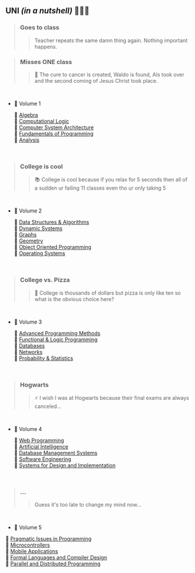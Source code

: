 ## UNI *(in a nutshell)* 👨🏼‍💻 ##

> ### Goes to class ###
>> Teacher repeats the same damn thing again. Nothing important happens.

> ### Misses ONE class ###
>> 📜  The cure to cancer is created, Waldo is found, AIs took over and the second coming of Jesus Christ took place.

<br />

* 📕  Volume 1 <br />

	📌  [Algebra](https://github.com/andrei-blaj/ubb/tree/master/sem1/algebra) <br />
	📌  [Computational Logic](https://github.com/andrei-blaj/ubb/tree/master/sem1/cl) <br />
	📌  [Computer System Architecture](https://github.com/andrei-blaj/ubb/tree/master/sem1/csa) <br />
	📌  [Fundamentals of Programming](https://github.com/andrei-blaj/ubb/tree/master/sem1/fop) <br />
	📌  [Analysis](https://github.com/andrei-blaj/ubb) <br />

<br />

> ### College is cool ###
>> 📚  College is cool because if you relax for 5 seconds then all of a sudden ur failing 11 classes even tho ur only taking 5

<br />

* 📗  Volume 2 <br />

	📌  [Data Structures & Algorithms](https://github.com/andrei-blaj/ubb/tree/master/sem2/SDA) <br />
	📌  [Dynamic Systems](https://github.com/andrei-blaj/ubb/tree/master/sem2/Sisteme%20Dinamice) <br />
	📌  [Graphs](https://github.com/andrei-blaj/ubb/tree/master/sem2/Algoritmica%20Grafelor) <br />
	📌  [Geometry](https://github.com/andrei-blaj/ubb/tree/master/sem2/Geometrie) <br />
	📌  [Object Oriented Programming](https://github.com/andrei-blaj/ubb/tree/master/sem2/OOP) <br />
	📌  [Operating Systems](https://github.com/andrei-blaj/ubb/tree/master/sem2/OS) <br />

<br />

> ### College vs. Pizza ###
>> 🍕  College is thousands of dollars but pizza is only like ten so what is the obvious choice here?

<br />

* 📘  Volume 3 <br />

	📌  [Advanced Programming Methods](https://github.com/andrei-blaj/ubb/tree/master/sem3/map) <br />
	📌  [Functional & Logic Programming](https://github.com/andrei-blaj/ubb/tree/master/sem3/plf) <br />
	📌  [Databases](https://github.com/andrei-blaj/ubb/tree/master/sem3/db) <br />
	📌  [Networks](https://github.com/andrei-blaj/ubb/tree/master/sem3/networks) <br />
	📌  [Probability & Statistics](https://github.com/andrei-blaj/ubb/tree/master/sem3/probstat) <br />

<br />

> ### Hogwarts ###
>> ⚡️  I wish I was at Hogwarts because their final exams are always canceled...

<br />

* 📙  Volume 4 <br />

	📌  [Web Programming](https://github.com/andrei-blaj/ubb/tree/master/sem4/web) <br />
	📌  [Artificial Intelligence](https://github.com/andrei-blaj/ubb/tree/master/sem4/ai) <br />
	📌  [Database Management Systems](https://github.com/andrei-blaj/ubb/tree/master/sem4/db) <br />
	📌  [Software Engineering](https://github.com/andrei-blaj/ubb/tree/master/sem4/iss) <br />
	📌  [Systems for Design and Implementation](https://github.com/andrei-blaj/ubb/tree/master/sem4/mpp) <br />

<br />

> ### ... ###
>>  Guess it's too late to change my mind now...

<br />

* 📘  Volume 5 <br />

📌  [Pragmatic Issues in Programming](https://github.com/andrei-blaj/ubb/tree/master/sem5/app) <br />
📌  [Microcontrollers](https://github.com/andrei-blaj/ubb/tree/master/sem5/microcontrollers) <br />
📌  [Mobile Applications](https://github.com/andrei-blaj/ubb/tree/master/sem5/mobile) <br />
📌  [Formal Languages and Compiler Design](https://github.com/andrei-blaj/ubb/tree/master/sem5/lftc) <br />
📌  [Parallel and Distributed Programming](https://github.com/andrei-blaj/ubb/tree/master/sem5/pdp) <br />

<br />
